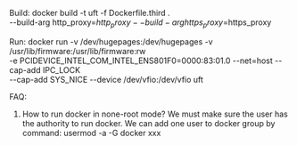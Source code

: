 <!-- Copyright(c) 2021 Intel Corporation

Licensed under the Apache License, Version 2.0 (the "License");
you may not use this file except in compliance with the License.
You may obtain a copy of the License at

    http://www.apache.org/licenses/LICENSE-2.0

Unless required by applicable law or agreed to in writing, software
distributed under the License is distributed on an "AS IS" BASIS,
WITHOUT WARRANTIES OR CONDITIONS OF ANY KIND, either express or implied.
See the License for the specific language governing permissions and
limitations under the License.

-->

Build:
    docker build -t uft -f Dockerfile.third . \
    --build-arg http_proxy=$http_proxy --build-arg https_proxy=$https_proxy

Run:
    docker run -v /dev/hugepages:/dev/hugepages -v /usr/lib/firmware:/usr/lib/firmware:rw \
    -e  PCIDEVICE_INTEL_COM_INTEL_ENS801F0=0000:83:01.0 --net=host --cap-add IPC_LOCK \
    --cap-add SYS_NICE --device /dev/vfio:/dev/vfio uft

FAQ:
1. How to run docker in none-root mode?
   We must make sure the user has the authority to run docker.
   We can add one user to docker group by command:
       usermod -a -G docker xxx
